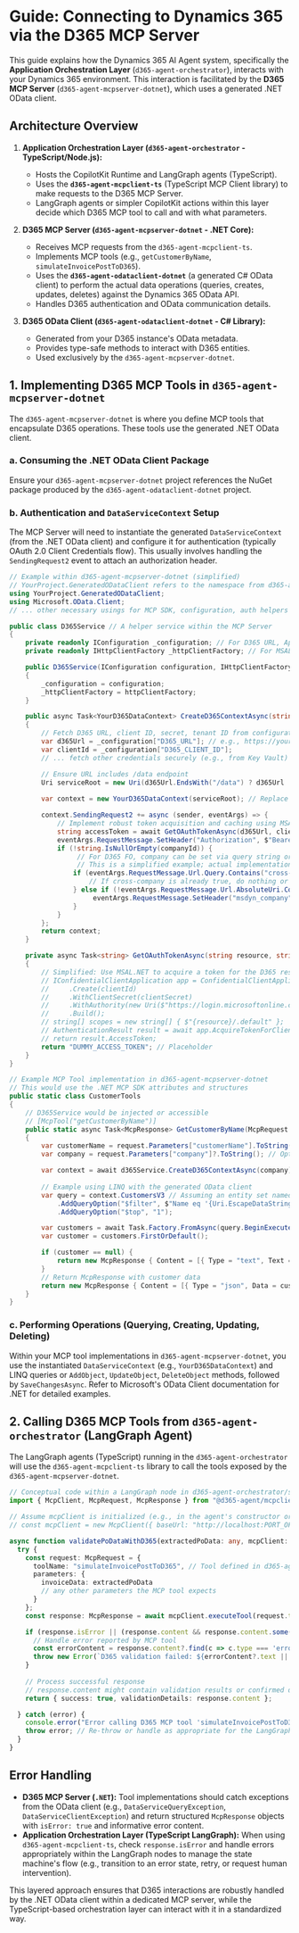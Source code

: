 # Guide: Connecting to Dynamics 365 via the D365 MCP Server

This guide explains how the Dynamics 365 AI Agent system, specifically the **Application Orchestration Layer** (`d365-agent-orchestrator`), interacts with your Dynamics 365 environment. This interaction is facilitated by the **D365 MCP Server** (`d365-agent-mcpserver-dotnet`), which uses a generated .NET OData client.

## Architecture Overview

1.  **Application Orchestration Layer (`d365-agent-orchestrator` - TypeScript/Node.js):**
    *   Hosts the CopilotKit Runtime and LangGraph agents (TypeScript).
    *   Uses the **`d365-agent-mcpclient-ts`** (TypeScript MCP Client library) to make requests to the D365 MCP Server.
    *   LangGraph agents or simpler CopilotKit actions within this layer decide which D365 MCP tool to call and with what parameters.

2.  **D365 MCP Server (`d365-agent-mcpserver-dotnet` - .NET Core):**
    *   Receives MCP requests from the `d365-agent-mcpclient-ts`.
    *   Implements MCP tools (e.g., `getCustomerByName`, `simulateInvoicePostToD365`).
    *   Uses the **`d365-agent-odataclient-dotnet`** (a generated C# OData client) to perform the actual data operations (queries, creates, updates, deletes) against the Dynamics 365 OData API.
    *   Handles D365 authentication and OData communication details.

3.  **D365 OData Client (`d365-agent-odataclient-dotnet` - C# Library):**
    *   Generated from your D365 instance's OData metadata.
    *   Provides type-safe methods to interact with D365 entities.
    *   Used exclusively by the `d365-agent-mcpserver-dotnet`.

## 1. Implementing D365 MCP Tools in `d365-agent-mcpserver-dotnet`

The `d365-agent-mcpserver-dotnet` is where you define MCP tools that encapsulate D365 operations. These tools use the generated .NET OData client.

### a. Consuming the .NET OData Client Package

Ensure your `d365-agent-mcpserver-dotnet` project references the NuGet package produced by the `d365-agent-odataclient-dotnet` project.

### b. Authentication and `DataServiceContext` Setup

The MCP Server will need to instantiate the generated `DataServiceContext` (from the .NET OData client) and configure it for authentication (typically OAuth 2.0 Client Credentials flow). This usually involves handling the `SendingRequest2` event to attach an authorization header.

```csharp
// Example within d365-agent-mcpserver-dotnet (simplified)
// YourProject.GeneratedODataClient refers to the namespace from d365-agent-odataclient-dotnet
using YourProject.GeneratedODataClient; 
using Microsoft.OData.Client;
// ... other necessary usings for MCP SDK, configuration, auth helpers ...

public class D365Service // A helper service within the MCP Server
{
    private readonly IConfiguration _configuration; // For D365 URL, App Reg details
    private readonly IHttpClientFactory _httpClientFactory; // For MSAL

    public D365Service(IConfiguration configuration, IHttpClientFactory httpClientFactory)
    {
        _configuration = configuration;
        _httpClientFactory = httpClientFactory;
    }

    public async Task<YourD365DataContext> CreateD365ContextAsync(string companyId = null)
    {
        // Fetch D365 URL, client ID, secret, tenant ID from configuration
        var d365Url = _configuration["D365_URL"]; // e.g., https://yourorg.operations.dynamics.com
        var clientId = _configuration["D365_CLIENT_ID"];
        // ... fetch other credentials securely (e.g., from Key Vault)

        // Ensure URL includes /data endpoint
        Uri serviceRoot = new Uri(d365Url.EndsWith("/data") ? d365Url : $"{d365Url.TrimEnd('/')}/data");
        
        var context = new YourD365DataContext(serviceRoot); // Replace YourD365DataContext with your actual generated context class name

        context.SendingRequest2 += async (sender, eventArgs) => {
            // Implement robust token acquisition and caching using MSAL.NET
            string accessToken = await GetOAuthTokenAsync(d365Url, clientId, clientSecret, tenantId);
            eventArgs.RequestMessage.SetHeader("Authorization", $"Bearer {accessToken}");
            if (!string.IsNullOrEmpty(companyId)) {
                 // For D365 FO, company can be set via query string or header depending on API version
                 // This is a simplified example; actual implementation might vary
                if (eventArgs.RequestMessage.Url.Query.Contains("cross-company=true")) {
                    // If cross-company is already true, do nothing or ensure company is part of the filter
                } else if (!eventArgs.RequestMessage.Url.AbsoluteUri.Contains($"({companyId})")) { // Avoid adding if already part of key
                     eventArgs.RequestMessage.SetHeader("msdyn_company", companyId); // Or use query param if appropriate
                }
            }
        };
        return context;
    }

    private async Task<string> GetOAuthTokenAsync(string resource, string clientId, string clientSecret, string tenantId)
    {
        // Simplified: Use MSAL.NET to acquire a token for the D365 resource
        // IConfidentialClientApplication app = ConfidentialClientApplicationBuilder
        //     .Create(clientId)
        //     .WithClientSecret(clientSecret)
        //     .WithAuthority(new Uri($"https://login.microsoftonline.com/{tenantId}"))
        //     .Build();
        // string[] scopes = new string[] { $"{resource}/.default" };
        // AuthenticationResult result = await app.AcquireTokenForClient(scopes).ExecuteAsync();
        // return result.AccessToken;
        return "DUMMY_ACCESS_TOKEN"; // Placeholder
    }
}

// Example MCP Tool implementation in d365-agent-mcpserver-dotnet
// This would use the .NET MCP SDK attributes and structures
public static class CustomerTools
{
    // D365Service would be injected or accessible
    // [McpTool("getCustomerByName")]
    public static async Task<McpResponse> GetCustomerByName(McpRequest request, D365Service d365Service)
    {
        var customerName = request.Parameters["customerName"].ToString();
        var company = request.Parameters["company"]?.ToString(); // Optional company

        var context = await d365Service.CreateD365ContextAsync(company);
        
        // Example using LINQ with the generated OData client
        var query = context.CustomersV3 // Assuming an entity set named CustomersV3
            .AddQueryOption("$filter", $"Name eq '{Uri.EscapeDataString(customerName)}'")
            .AddQueryOption("$top", "1");

        var customers = await Task.Factory.FromAsync(query.BeginExecute(null, null), (ar) => query.EndExecute(ar));
        var customer = customers.FirstOrDefault();

        if (customer == null) {
            return new McpResponse { Content = [{ Type = "text", Text = $"Customer '{customerName}' not found." }] };
        }
        // Return McpResponse with customer data
        return new McpResponse { Content = [{ Type = "json", Data = customer }] }; // Simplified
    }
}
```

### c. Performing Operations (Querying, Creating, Updating, Deleting)
Within your MCP tool implementations in `d365-agent-mcpserver-dotnet`, you use the instantiated `DataServiceContext` (e.g., `YourD365DataContext`) and LINQ queries or `AddObject`, `UpdateObject`, `DeleteObject` methods, followed by `SaveChangesAsync`. Refer to Microsoft's OData Client documentation for .NET for detailed examples.

## 2. Calling D365 MCP Tools from `d365-agent-orchestrator` (LangGraph Agent)

The LangGraph agents (TypeScript) running in the `d365-agent-orchestrator` will use the `d365-agent-mcpclient-ts` library to call the tools exposed by the `d365-agent-mcpserver-dotnet`.

```typescript
// Conceptual code within a LangGraph node in d365-agent-orchestrator/src/agents/poAgent.ts
import { McpClient, McpRequest, McpResponse } from "@d365-agent/mcpclient-ts"; // Adjust import path

// Assume mcpClient is initialized (e.g., in the agent's constructor or passed in)
// const mcpClient = new McpClient({ baseUrl: "http://localhost:PORT_OF_DOTNET_MCP_SERVER" });

async function validatePoDataWithD365(extractedPoData: any, mcpClient: McpClient): Promise<any> {
  try {
    const request: McpRequest = {
      toolName: "simulateInvoicePostToD365", // Tool defined in d365-agent-mcpserver-dotnet
      parameters: {
        invoiceData: extractedPoData 
        // any other parameters the MCP tool expects
      }
    };
    const response: McpResponse = await mcpClient.executeTool(request.toolName, request.parameters);

    if (response.isError || (response.content && response.content.some(c => c.type === 'error'))) {
      // Handle error reported by MCP tool
      const errorContent = response.content?.find(c => c.type === 'error' || c.type === 'text');
      throw new Error(`D365 validation failed: ${errorContent?.text || 'Unknown error'}`);
    }
    
    // Process successful response
    // response.content might contain validation results or confirmed data
    return { success: true, validationDetails: response.content };

  } catch (error) {
    console.error("Error calling D365 MCP tool 'simulateInvoicePostToD365':", error);
    throw error; // Re-throw or handle as appropriate for the LangGraph flow
  }
}
```

## Error Handling
*   **D365 MCP Server (`.NET`):** Tool implementations should catch exceptions from the OData client (e.g., `DataServiceQueryException`, `DataServiceClientException`) and return structured `McpResponse` objects with `isError: true` and informative error content.
*   **Application Orchestration Layer (TypeScript LangGraph):** When using `d365-agent-mcpclient-ts`, check `response.isError` and handle errors appropriately within the LangGraph nodes to manage the state machine's flow (e.g., transition to an error state, retry, or request human intervention).

This layered approach ensures that D365 interactions are robustly handled by the .NET OData client within a dedicated MCP server, while the TypeScript-based orchestration layer can interact with it in a standardized way.
